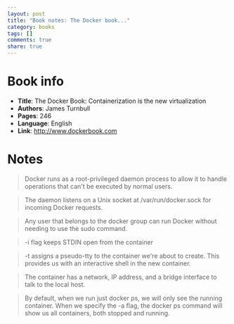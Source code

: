 ```yaml
---
layout: post
title: "Book notes: The Docker book..."
category: books
tags: []
comments: true
share: true
---
```


# Book info

- **Title**: The Docker Book: Containerization is the new virtualization
- **Authors**: James Turnbull
- **Pages**: 246
- **Language**: English
- **Link**: http://www.dockerbook.com

# Notes

> Docker runs as a root-privileged daemon process to allow it to handle operations that can't be executed by normal users.

> The daemon listens on a Unix socket at /var/run/docker.sock for incoming Docker requests.

> Any user that belongs to the docker group can run Docker without needing to use the sudo command.

> -i flag keeps STDIN open from the container

> -t assigns a pseudo-tty to the container we're about to create. This provides us with an interactive shell in the new container.

> The container has a network, IP address, and a bridge interface to talk to the local host.

> By default, when we run just docker ps, we will only see the running container. When we specify the -a flag, the docker ps command will show us all containers, both stopped and running.
